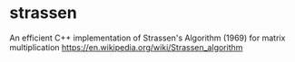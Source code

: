 # strassen
An efficient C++ implementation of Strassen's Algorithm (1969) for matrix multiplication
https://en.wikipedia.org/wiki/Strassen_algorithm
